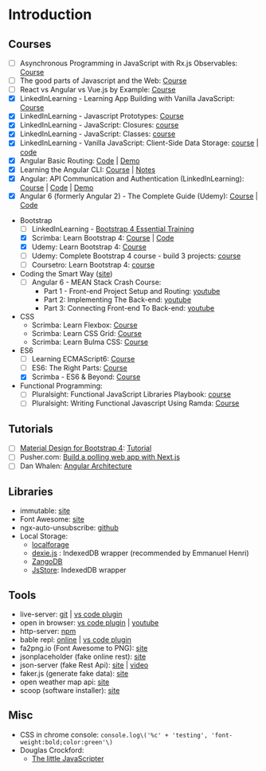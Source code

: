 # Introduction

## Courses

* [ ] Asynchronous Programming in JavaScript with Rx.js Observables: [Course](https://app.pluralsight.com/library/courses/asynchronous-javascript-rxjs-observables/table-of-contents)
* [ ] The good parts of Javascript and the Web: [Course](https://www.linkedin.com/learning/the-good-parts-of-javascript-and-the-web/scope)
* [ ] React vs Angular vs Vue.js by Example: [Course](https://www.udemy.com/react-vs-angular-vs-vuejs-by-example/learn/v4/overview)
* [x] LinkedInLearning - Learning App Building with Vanilla JavaScript: [Course](https://www.linkedin.com/learning/learning-app-building-with-vanilla-javascript)
* [x] LinkedInLearning - Javascript Prototypes: [Course](https://www.linkedin.com/learning/javascript-prototypes)
* [x] LinkedInLearning - JavaScript: Closures: [course](https://www.linkedin.com/learning/javascript-closures)
* [x] LinkedInLearning - JavaScript: Classes: [course](https://www.linkedin.com/learning/javascript-classes-2)
* [x] LinkedInLearning - Vanilla JavaScript: Client-Side Data Storage: [course](https://www.linkedin.com/learning/vanilla-javascript-client-side-data-storage) \| [code](https://1drv.ms/f/s!Ald4NWZmTvEcnrx96zYSBt6UVRvBeA)
* [x] Angular Basic Routing: [Code](https://github.com/kozigh01/angular-basic-routing) \| [Demo](https://stackblitz.com/github/kozigh01/angular-basic-routing)  
* [x] Learning the Angular CLI: [Course](https://www.linkedin.com/learning/learning-the-angular-cli-2) \| [Notes](https://gist.github.com/kozigh01/37b52fc1362da677b953c957178ee703)  
* [x] Angular: API Communication and Authentication \(LinkedInLearning\): [Course](https://www.linkedin.com/learning/angular-api-communication-and-authentication) \| [Code](https://github.com/kozigh01/AngularAPICommAndAuth) \| [Demo](https://stackblitz.com/github/kozigh01/AngularAPICommAndAuth/tree/master/my-app)  
* [x] Angular 6 \(formerly Angular 2\) - The Complete Guide \(Udemy\): [Course](https://www.udemy.com/the-complete-guide-to-angular-2/learn/v4/overview) \| [Code](https://github.com/kozigh01/AngularAPICommAndAuth)
* Bootstrap
  * [ ] ​LinkedInLearning - [Bootstrap 4 Essential Training](https://www.linkedin.com/learning/bootstrap-4-essential-training)​
  * [x] Scrimba: Learn Bootstrap 4: [Course](https://scrimba.com/g/gbootstrap4) \| [Code](https://github.com/kozigh01/scrimba_learn_bootstrap_4)
  * [x] Udemy: Learn Bootstrap 4: [Course](https://www.udemy.com/learn-bootstrap-4-by-example/learn/v4/content)
  * [ ] ​Udemy: Complete Bootstrap 4 course - build 3 projects​: [course](https://www.udemy.com/bootstrap-4-tutorials/learn/v4/overview)
  * [ ] ​Coursetro: Learn Bootstrap 4​: [course](https://coursetro.com/posts/code/130/Learn-Bootstrap-4-Final-in-2018-with-our-Free-Crash-Course)
* Coding the Smart Way \([site](https://codingthesmartway.com/)\)
  * [ ] Angular 6 - MEAN Stack Crash Course:
    * Part 1 - Front-end Project Setup and Routing: [youtube](https://codingthesmartway.com/angular-6-mean-stack-crash-course-part-1-front-end-project-setup-and-routing/)​
    * Part 2: Implementing The Back-end: [youtube](https://www.youtube.com/watch?v=a30flH_q5-A)​
    * Part 3: Connecting Front-end To Back-end: [youtube](https://www.youtube.com/watch?v=HTqghYMRrtA)​
* CSS
  * Scrimba: Learn Flexbox: [Course](https://scrimba.com/g/gflexbox)
  * Scrimba: Learn CSS Grid: [Course](https://scrimba.com/g/gR8PTE)
  * Scrimba: Learn Bulma CSS: [Course](https://scrimba.com/g/gbulma)
* ES6
  * [ ] Learning ECMAScript6: [Course](https://www.linkedin.com/learning/learning-ecmascript-6)
  * [ ] ES6: The Right Parts: [Course](https://www.linkedin.com/learning/es6-the-right-parts)
  * [x] ​Scrimba - ES6 & Beyond: [Course](https://scrimba.com/playlist/p4Mrt9)
* Functional Programming:
  * [ ] Pluralsight: Functional JavaScript Libraries Playbook: [course](https://app.pluralsight.com/library/courses/functional-javascript-libraries-playbook/table-of-contents)
  * [ ] Pluralsight: Writing Functional Javascript Using Ramda: [Course](https://app.pluralsight.com/library/courses/javascript-ramda-functional/table-of-contents)

## Tutorials

* [ ] [Material Design for Bootstrap 4](https://mdbootstrap.com/): [Tutorial](https://mdbootstrap.com/bootstrap-tutorial/)  
* [ ] Pusher.com: [Build a polling web app with Next.js](https://pusher.com/tutorials/polling-web-app-nextjs)  
* [ ] Dan Whalen: [Angular Architecture](https://docs.google.com/presentation/d/1p-b06uKuL4swn7DKKJKPTVgAomO6Qjh6uUeOFdzRpmw/edit#slide=id.g37900083ac_0_0)

## Libraries

* immutable: [site](https://facebook.github.io/immutable-js/)
* Font Awesome: [site](https://fontawesome.com/)
* ngx-auto-unsubscribe: [github](https://github.com/NetanelBasal/ngx-auto-unsubscribe)
* Local Storage:
  * [localforage](https://localforage.github.io/localForage/)
  * [dexie.js](http://dexie.org/) : IndexedDB wrapper \(recommended by Emmanuel Henri\)
  * [ZangoDB](https://github.com/erikolson186/zangodb)
  * [JsStore](http://jsstore.net/): IndexedDB wrapper

## Tools

* live-server: [git](https://www.npmjs.com/package/live-server) \| [vs code plugin](https://marketplace.visualstudio.com/items?itemName=ritwickdey.LiveServer)
* open in browser: [vs code plugin](https://marketplace.visualstudio.com/items?itemName=techer.open-in-browser) \| [youtube](https://www.youtube.com/watch?v=T8DrI6K8ArE)
* http-server: [npm](https://www.npmjs.com/package/http-server)
* bable repl: [online](http://babeljs.io/repl) \| [vs code plugin](https://marketplace.visualstudio.com/items?itemName=t-sauer.vscode-babel-repl)
* fa2png.io \(Font Awesome to PNG\): [site](http://fa2png.io/) 
* jsonplaceholder \(fake online rest\): [site](https://jsonplaceholder.typicode.com/)
* json-server \(fake Rest Api\): [site](https://github.com/typicode/json-server) \| [video](https://egghead.io/lessons/javascript-creating-demo-apis-with-json-server)
* faker.js \(generate fake data\): [site](https://github.com/marak/Faker.js/)
* open weather map api: [site](https://openweathermap.org/)
* scoop \(software installer\): [site](https://scoop.sh/)

## Misc

* CSS in chrome console:  `console.log\('%c' + 'testing', 'font-weight:bold;color:green'\)`
* Douglas Crockford:
  * [The little JavaScripter](http://crockford.com/javascript/little.html)

